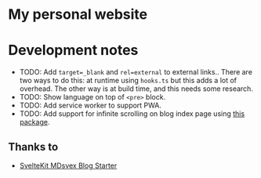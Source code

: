 # My personal website

# Development notes

- TODO: Add `target=_blank` and `rel=external` to external links..
  There are two ways to do this: at runtime using `hooks.ts` but this adds a lot of overhead.
  The other way is at build time, and this needs some research.
- TODO: Show language on top of `<pre>` block.
- TODO: Add service worker to support PWA.
- TODO: Add support for infinite scrolling on blog index page using [this package](https://github.com/skayo/svelte-infinite-loading).

## Thanks to

- [SvelteKit MDsvex Blog Starter](https://github.com/rodneylab/sveltekit-blog-mdx)
